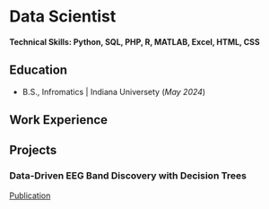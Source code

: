 # Data Scientist

#### Technical Skills: Python, SQL, PHP, R, MATLAB, Excel, HTML, CSS

## Education			        		
- B.S., Infromatics | Indiana Universety (_May 2024_)

## Work Experience


## Projects
### Data-Driven EEG Band Discovery with Decision Trees
[Publication](https://www.mdpi.com/1424-8220/22/8/3048)

